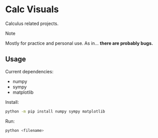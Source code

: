 # Calc Visuals

Calculus related projects.

> [!Note]
>
> Mostly for practice and personal use. As in... **there are probably bugs.**
>

## Usage

Current dependencies:

- numpy
- sympy
- matplotlib

Install:

```sh
python -m pip install numpy sympy matplotlib
```

Run:

```sh
python <filename>
```
